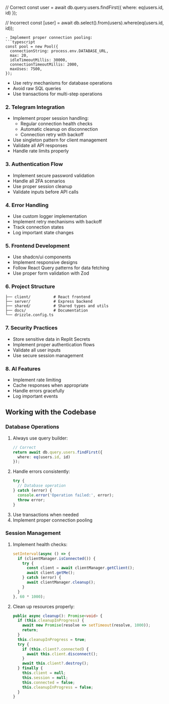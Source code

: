 // Correct
  const user = await db.query.users.findFirst({
    where: eq(users.id, id)
  });

  // Incorrect
  const [user] = await db.select().from(users).where(eq(users.id, id));
  ```
- Implement proper connection pooling:
  ```typescript
  const pool = new Pool({ 
    connectionString: process.env.DATABASE_URL,
    max: 20,
    idleTimeoutMillis: 30000,
    connectionTimeoutMillis: 2000,
    maxUses: 7500,
  });
  ```
- Use retry mechanisms for database operations
- Avoid raw SQL queries
- Use transactions for multi-step operations

### 2. Telegram Integration
- Implement proper session handling:
  - Regular connection health checks
  - Automatic cleanup on disconnection
  - Connection retry with backoff
- Use singleton pattern for client management
- Validate all API responses
- Handle rate limits properly

### 3. Authentication Flow
- Implement secure password validation
- Handle all 2FA scenarios
- Use proper session cleanup
- Validate inputs before API calls

### 4. Error Handling
- Use custom logger implementation
- Implement retry mechanisms with backoff
- Track connection states
- Log important state changes

### 5. Frontend Development
- Use shadcn/ui components
- Implement responsive designs
- Follow React Query patterns for data fetching
- Use proper form validation with Zod

### 6. Project Structure
```
├── client/          # React frontend
├── server/          # Express backend
├── shared/          # Shared types and utils
├── docs/            # Documentation
└── drizzle.config.ts
```

### 7. Security Practices
- Store sensitive data in Replit Secrets
- Implement proper authentication flows
- Validate all user inputs
- Use secure session management

### 8. AI Features
- Implement rate limiting
- Cache responses when appropriate
- Handle errors gracefully
- Log important events

## Working with the Codebase

### Database Operations
1. Always use query builder:
   ```typescript
   // Correct
   return await db.query.users.findFirst({
     where: eq(users.id, id)
   });
   ```
2. Handle errors consistently:
   ```typescript
   try {
     // Database operation
   } catch (error) {
     console.error('Operation failed:', error);
     throw error;
   }
   ```
3. Use transactions when needed
4. Implement proper connection pooling

### Session Management
1. Implement health checks:
   ```typescript
   setInterval(async () => {
     if (clientManager.isConnected()) {
       try {
         const client = await clientManager.getClient();
         await client.getMe();
       } catch (error) {
         await clientManager.cleanup();
       }
     }
   }, 60 * 1000);
   ```

2. Clean up resources properly:
   ```typescript
   public async cleanup(): Promise<void> {
     if (this.cleanupInProgress) {
       await new Promise(resolve => setTimeout(resolve, 1000));
       return;
     }
     this.cleanupInProgress = true;
     try {
       if (this.client?.connected) {
         await this.client.disconnect();
       }
       await this.client?.destroy();
     } finally {
       this.client = null;
       this.session = null;
       this.connected = false;
       this.cleanupInProgress = false;
     }
   }